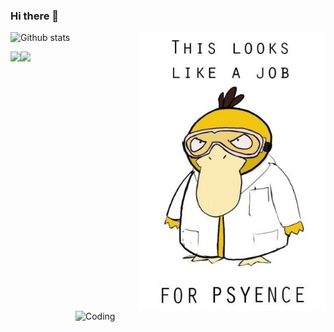 ### Hi there 👋
<!-- <img src="https://raw.githubusercontent.com/MartinHeinz/MartinHeinz/master/wave.gif" width="20px"> -->
<!--
**Technocharm/Technocharm** is a ✨ _special_ ✨ repository because its `README.md` (this file) appears on your GitHub profile.

Here are some ideas to get you started:

- 🔭 I’m currently working on ...
- 🌱 I’m currently learning ...
- 👯 I’m looking to collaborate on ...
- 🤔 I’m looking for help with ...
- 💬 Ask me about ...
- 📫 How to reach me: ...
- 😄 Pronouns: ...
- ⚡ Fun fact: ...
-->
![Github stats](https://github-readme-stats.vercel.app/api?username=Technocharm&theme=buefy&show_icons=true&count_private=true) 
<img align="right" width="300" src="psyc.jpg">
<!-- <div style="display: flex; flex-direction: row;">
 <img class="img" src="https://github-readme-streak-stats.herokuapp.com/?user=Technocharm" />
 <img class="img" src="https://github-readme-stats.vercel.app/api/top-langs/?username=Technocharm&layout=compact" />
</div> -->
<img align="centre" src="https://github-readme-streak-stats.herokuapp.com/?user=Technocharm&theme=flag-india&layout=compact">
<!-- <img align="right" width="300" src="cat.jpg"> -->
<!-- ![GitHub Streak](https://github-readme-streak-stats.herokuapp.com/?user=Technocharm&theme=flag-india) -->
<!-- ![Top Languages Card](https://github-readme-stats.vercel.app/api/top-langs/?username=Technocharm&layout=compact) -->
<img align="left" src="https://github-readme-stats.vercel.app/api/top-langs/?username=Technocharm&layout=compact">
<img align="right" alt="Coding" width="400" src="https://cdn.dribbble.com/users/2646423/screenshots/5507196/computer.gif">
<!-- <br>
<img align="centre" src="https://github-readme-streak-stats.herokuapp.com/?user=Technocharm&theme=flag-india&layout=compact"> -->
